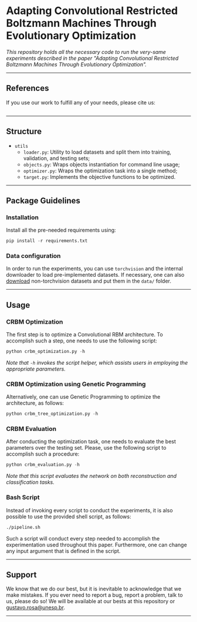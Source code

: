 # Adapting Convolutional Restricted Boltzmann Machines Through Evolutionary Optimization

*This repository holds all the necessary code to run the very-same experiments described in the paper "Adapting Convolutional Restricted Boltzmann Machines Through Evolutionary Optimization".*

---

## References

If you use our work to fulfill any of your needs, please cite us:

```
```

---

## Structure

 * `utils`
   * `loader.py`: Utility to load datasets and split them into training, validation, and testing sets;
   * `objects.py`: Wraps objects instantiation for command line usage;
   * `optimizer.py`: Wraps the optimization task into a single method;  
   * `target.py`: Implements the objective functions to be optimized.
   
---

## Package Guidelines

### Installation

Install all the pre-needed requirements using:

```Python
pip install -r requirements.txt
```

### Data configuration

In order to run the experiments, you can use `torchvision` and the internal downloader to load pre-implemented datasets. If necessary, one can also [download](http://recogna.tech/files/crbm_tuning) non-torchvision datasets and put them in the `data/` folder.

---

## Usage

### CRBM Optimization

The first step is to optimize a Convolutional RBM architecture. To accomplish such a step, one needs to use the following script:

```Python
python crbm_optimization.py -h
```

*Note that `-h` invokes the script helper, which assists users in employing the appropriate parameters.*

### CRBM Optimization using Genetic Programming

Alternatively, one can use Genetic Programming to optimize the architecture, as follows:

```Python
python crbm_tree_optimization.py -h
```

### CRBM Evaluation

After conducting the optimization task, one needs to evaluate the best parameters over the testing set. Please, use the following script to accomplish such a procedure:

```Python
python crbm_evaluation.py -h
```

*Note that this script evaluates the network on both reconstruction and classification tasks.*

### Bash Script

Instead of invoking every script to conduct the experiments, it is also possible to use the provided shell script, as follows:

```Bash
./pipeline.sh
```

Such a script will conduct every step needed to accomplish the experimentation used throughout this paper. Furthermore, one can change any input argument that is defined in the script.

---

## Support

We know that we do our best, but it is inevitable to acknowledge that we make mistakes. If you ever need to report a bug, report a problem, talk to us, please do so! We will be available at our bests at this repository or gustavo.rosa@unesp.br.

---
